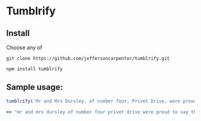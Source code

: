 # Tumblrify

## Install

Choose any of

`git clone https://github.com/jeffersoncarpenter/tumblrify.git`

`npm install tumblrify`

## Sample usage:

```javascript
tumblrify('Mr and Mrs Dursley, of number four, Privet Drive, were proud to say that they were perfectly normal, thank you very much. They were the last people you’d expect to be involved in anything strange or mysterious, because they just didn’t hold with such nonsense.')

=> "mr and mrs dursley of number four privet drive were proud to say that they were perfectly normal thank you very much, they were the last people you’d expect to be involved in anything strange or mysterious because they just didn’t hold with such nonsense.."
```